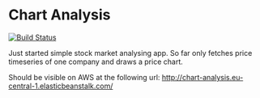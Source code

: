 # Chart Analysis
[![Build Status](https://travis-ci.org/margorec/chartAnalysis.svg?branch=master)](https://travis-ci.org/margorec/chartAnalysis)

Just started simple stock market analysing app. So far only fetches price timeseries of one company and draws a price chart.

Should be visible on AWS at the following url:
http://chart-analysis.eu-central-1.elasticbeanstalk.com/